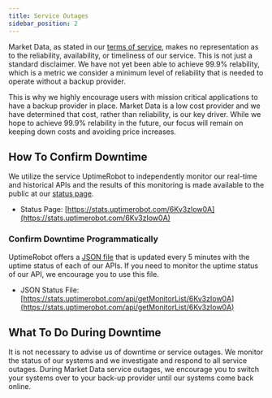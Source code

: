```yaml
---
title: Service Outages
sidebar_position: 2
---
```


Market Data, as stated in our [terms of service](https://www.marketdata.app/terms/), makes no representation as to the reliability, availability, or timeliness of our service. This is not just a standard disclaimer. We have not yet been able to achieve 99.9% relability, which is a metric we consider a minimum level of reliability that is needed to operate without a backup provider.

This is why we highly encourage users with mission critical applications to have a backup provider in place. Market Data is a low cost provider and we have determined that cost, rather than reliability, is our key driver. While we hope to achieve 99.9% relability in the future, our focus will remain on keeping down costs and avoiding price increases.

## How To Confirm Downtime

We utilize the service UptimeRobot to independently monitor our real-time and historical APIs and the results of this monitoring is made available to the public at our [status page](https://stats.uptimerobot.com/6Kv3zIow0A).

- Status Page: [https://stats.uptimerobot.com/6Kv3zIow0A](https://stats.uptimerobot.com/6Kv3zIow0A)

### Confirm Downtime Programmatically

UptimeRobot offers a [JSON file](https://stats.uptimerobot.com/api/getMonitorList/6Kv3zIow0A) that is updated every 5 minutes with the uptime status of each of our APIs. If you need to monitor the uptime status of our API, we encourage you to use this file.

- JSON Status File: [https://stats.uptimerobot.com/api/getMonitorList/6Kv3zIow0A](https://stats.uptimerobot.com/api/getMonitorList/6Kv3zIow0A)

## What To Do During Downtime

It is not necessary to advise us of downtime or service outages. We monitor the status of our systems and we investigate and respond to all service outages. During Market Data service outages, we encourage you to switch your systems over to your back-up provider until our systems come back online.
